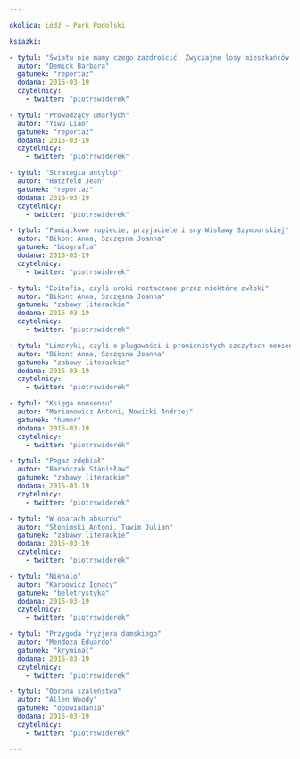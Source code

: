 ```yaml
---

okolica: Łódź – Park Podolski

ksiazki:

- tytul: "Światu nie mamy czego zazdrościć. Zwyczajne losy mieszkańców Korei Północnej"
  autor: "Demick Barbara"
  gatunek: "reportaż"
  dodana: 2015-03-19
  czytelnicy: 
    - twitter: "piotrswiderek"

- tytul: "Prowadzący umarłych"
  autor: "Yiwu Liao"
  gatunek: "reportaż"
  dodana: 2015-03-19
  czytelnicy: 
    - twitter: "piotrswiderek"

- tytul: "Strategia antylop"
  autor: "Hatzfeld Jean"
  gatunek: "reportaż"
  dodana: 2015-03-19
  czytelnicy: 
    - twitter: "piotrswiderek"

- tytul: "Pamiątkowe rupiecie, przyjaciele i sny Wisławy Szymborskiej"
  autor: "Bikont Anna, Szczęsna Joanna"
  gatunek: "biografia"
  dodana: 2015-03-19
  czytelnicy: 
    - twitter: "piotrswiderek"

- tytul: "Epitafia, czyli uroki roztaczane przez niektóre zwłoki"
  autor: "Bikont Anna, Szczęsna Joanna"
  gatunek: "zabawy literackie"
  dodana: 2015-03-19
  czytelnicy: 
    - twitter: "piotrswiderek"

- tytul: "Limeryki, czyli o plugawości i promienistych szczytach nonsensu"
  autor: "Bikont Anna, Szczęsna Joanna"
  gatunek: "zabawy literackie"
  dodana: 2015-03-19
  czytelnicy: 
    - twitter: "piotrswiderek"

- tytul: "Księga nonsensu"
  autor: "Marianowicz Antoni, Nowicki Andrzej"
  gatunek: "humor"
  dodana: 2015-03-19
  czytelnicy: 
    - twitter: "piotrswiderek"

- tytul: "Pegaz zdębiał"
  autor: "Barańczak Stanisław"
  gatunek: "zabawy literackie"
  dodana: 2015-03-19
  czytelnicy: 
    - twitter: "piotrswiderek"

- tytul: "W oparach absurdu"
  autor: "Słonimski Antoni, Tuwim Julian"
  gatunek: "zabawy literackie"
  dodana: 2015-03-19
  czytelnicy: 
    - twitter: "piotrswiderek"

- tytul: "Niehalo"
  autor: "Karpowicz Ignacy"
  gatunek: "beletrystyka"
  dodana: 2015-03-19
  czytelnicy: 
    - twitter: "piotrswiderek"

- tytul: "Przygoda fryzjera damskiego"
  autor: "Mendoza Eduardo"
  gatunek: "kryminał"
  dodana: 2015-03-19
  czytelnicy: 
    - twitter: "piotrswiderek"

- tytul: "Obrona szaleństwa"
  autor: "Allen Woody"
  gatunek: "opowiadania"
  dodana: 2015-03-19
  czytelnicy: 
    - twitter: "piotrswiderek"

---
```

